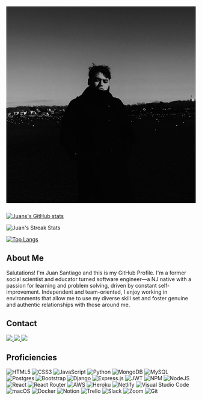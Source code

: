 # ![Profile Pic](imgs/juan.jpg) 

[![Juans's GitHub stats](https://github-readme-stats.vercel.app/api?username=jsantia85&count_private=true&show_icons=true&theme=moltack)](https://github.com/anuraghazra/github-readme-stats)

![Juan's Streak Stats](https://github-readme-streak-stats.herokuapp.com/?user=jsantia85&theme=moltack)

[![Top Langs](https://github-readme-stats.vercel.app/api/top-langs/?username=jsantia85&layout=compact&theme=moltack)](https://github.com/anuraghazra/github-readme-stats)

##  About Me
Salutations! I'm Juan Santiago and this is my GitHub Profile. I'm a former social scientist and educator turned software engineer—a NJ native with a passion for learning and problem solving, driven by constant self-improvement. Independent and team-oriented, I enjoy working in environments that allow me to use my diverse skill set and foster genuine and authentic relationships with those around me.

##  Contact
<a href="https://juan-santiago-portfolio-99.netlify.app/"> <img src='https://img.shields.io/badge/Portfolio-%23000000.svg?style=for-the-badge&logo=firefox&logoColor=#FF7139' /> </a>
<a href='https://www.linkedin.com/in/juan-a-santiago/' > <img src='https://img.shields.io/badge/LinkedIn-0077B5?style=for-the-badge&logo=linkedin&logoColor=white'> </a>
<a href='mailto:JuanASantiago1058@gmail.com' > <img src='https://img.shields.io/badge/Gmail-D14836?style=for-the-badge&logo=gmail&logoColor=white'> </a>

##  Proficiencies
![HTML5](https://img.shields.io/badge/html5-%23E34F26.svg?style=for-the-badge&logo=html5&logoColor=white)
![CSS3](https://img.shields.io/badge/css3-%231572B6.svg?style=for-the-badge&logo=css3&logoColor=white)
![JavaScript](https://img.shields.io/badge/javascript-%23323330.svg?style=for-the-badge&logo=javascript&logoColor=%23F7DF1E)
![Python](https://img.shields.io/badge/python-3670A0?style=for-the-badge&logo=python&logoColor=ffdd54)
![MongoDB](https://img.shields.io/badge/MongoDB-%234ea94b.svg?style=for-the-badge&logo=mongodb&logoColor=white)
![MySQL](https://img.shields.io/badge/mysql-%2300f.svg?style=for-the-badge&logo=mysql&logoColor=white)
![Postgres](https://img.shields.io/badge/postgres-%23316192.svg?style=for-the-badge&logo=postgresql&logoColor=white)
![Bootstrap](https://img.shields.io/badge/bootstrap-%23563D7C.svg?style=for-the-badge&logo=bootstrap&logoColor=white)
![Django](https://img.shields.io/badge/django-%23092E20.svg?style=for-the-badge&logo=django&logoColor=white)
![Express.js](https://img.shields.io/badge/express.js-%23404d59.svg?style=for-the-badge&logo=express&logoColor=%2361DAFB)
![JWT](https://img.shields.io/badge/JWT-black?style=for-the-badge&logo=JSON%20web%20tokens)
![NPM](https://img.shields.io/badge/NPM-%23000000.svg?style=for-the-badge&logo=npm&logoColor=white)
![NodeJS](https://img.shields.io/badge/node.js-6DA55F?style=for-the-badge&logo=node.js&logoColor=white)
![React](https://img.shields.io/badge/react-%2320232a.svg?style=for-the-badge&logo=react&logoColor=%2361DAFB)
![React Router](https://img.shields.io/badge/React_Router-CA4245?style=for-the-badge&logo=react-router&logoColor=white)
![AWS](https://img.shields.io/badge/AWS-%23FF9900.svg?style=for-the-badge&logo=amazon-aws&logoColor=white)
![Heroku](https://img.shields.io/badge/heroku-%23430098.svg?style=for-the-badge&logo=heroku&logoColor=white)
![Netlify](https://img.shields.io/badge/netlify-%23000000.svg?style=for-the-badge&logo=netlify&logoColor=#00C7B7)
![Visual Studio Code](https://img.shields.io/badge/Visual%20Studio%20Code-0078d7.svg?style=for-the-badge&logo=visual-studio-code&logoColor=white)
![macOS](https://img.shields.io/badge/mac%20os-000000?style=for-the-badge&logo=macos&logoColor=F0F0F0)
![Docker](https://img.shields.io/badge/docker-%230db7ed.svg?style=for-the-badge&logo=docker&logoColor=white)
![Notion](https://img.shields.io/badge/Notion-%23000000.svg?style=for-the-badge&logo=notion&logoColor=white)
![Trello](https://img.shields.io/badge/Trello-%23026AA7.svg?style=for-the-badge&logo=Trello&logoColor=white)
![Slack](https://img.shields.io/badge/Slack-4A154B?style=for-the-badge&logo=slack&logoColor=white)
![Zoom](https://img.shields.io/badge/Zoom-2D8CFF?style=for-the-badge&logo=zoom&logoColor=white)
![Git](https://img.shields.io/badge/git-%23F05033.svg?style=for-the-badge&logo=git&logoColor=white)